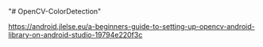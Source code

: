 "# OpenCV-ColorDetection" 

https://android.jlelse.eu/a-beginners-guide-to-setting-up-opencv-android-library-on-android-studio-19794e220f3c
